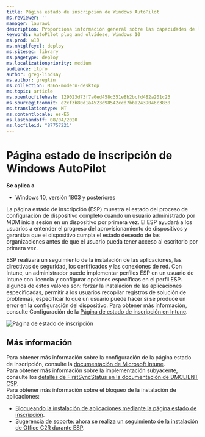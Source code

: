 ```yaml
---
title: Página estado de inscripción de Windows AutoPilot
ms.reviewer: ''
manager: laurawi
description: Proporciona información general sobre las capacidades de la página estado de inscripción, configuración
keywords: AutoPilot plug and olvídese, Windows 10
ms.prod: w10
ms.mktglfcycl: deploy
ms.sitesec: library
ms.pagetype: deploy
ms.localizationpriority: medium
audience: itpro
author: greg-lindsay
ms.author: greglin
ms.collection: M365-modern-desktop
ms.topic: article
ms.openlocfilehash: 129023d73f7a0ed458c351e8b2bcfd482a201c23
ms.sourcegitcommit: e2cf3b80d1a4523d98542ccd7bba2439046c3830
ms.translationtype: MT
ms.contentlocale: es-ES
ms.lasthandoff: 08/04/2020
ms.locfileid: "87757221"
---
```

# <a name="windows-autopilot-enrollment-status-page"></a>Página estado de inscripción de Windows AutoPilot

**Se aplica a**

-   Windows 10, versión 1803 y posteriores 

La página estado de inscripción (ESP) muestra el estado del proceso de configuración de dispositivo completo cuando un usuario administrado por MDM inicia sesión en un dispositivo por primera vez.  El ESP ayudará a los usuarios a entender el progreso del aprovisionamiento de dispositivos y garantiza que el dispositivo cumpla el estado deseado de las organizaciones antes de que el usuario pueda tener acceso al escritorio por primera vez.

ESP realizará un seguimiento de la instalación de las aplicaciones, las directivas de seguridad, los certificados y las conexiones de red.  Con Intune, un administrador puede implementar perfiles ESP en un usuario de Intune con licencia y configurar opciones específicas en el perfil ESP. algunos de estos valores son: forzar la instalación de las aplicaciones especificadas, permitir a los usuarios recopilar registros de solución de problemas, especificar lo que un usuario puede hacer si se produce un error en la configuración del dispositivo.  Para obtener más información, consulte Configuración de la [Página de estado de inscripción en Intune](https://docs.microsoft.com/intune/windows-enrollment-status).   
 
 ![Página de estado de inscripción](images/enrollment-status-page.png)
 

## <a name="more-information"></a>Más información

Para obtener más información sobre la configuración de la página estado de inscripción, consulte la [documentación de Microsoft Intune](https://docs.microsoft.com/intune/windows-enrollment-status).<br>
Para obtener más información sobre la implementación subyacente, consulte los [detalles de FirstSyncStatus en la documentación de DMCLIENT CSP](https://docs.microsoft.com/windows/client-management/mdm/dmclient-csp).<br>
Para obtener más información sobre el bloqueo de la instalación de aplicaciones:
- [Bloqueando la instalación de aplicaciones mediante la página estado de inscripción](https://blogs.technet.microsoft.com/mniehaus/2018/12/06/blocking-for-app-installation-using-enrollment-status-page/).
- [Sugerencia de soporte: ahora se realiza un seguimiento de la instalación de Office C2R durante ESP](https://techcommunity.microsoft.com/t5/Intune-Customer-Success/Support-Tip-Office-C2R-installation-is-now-tracked-during-ESP/ba-p/295514).
